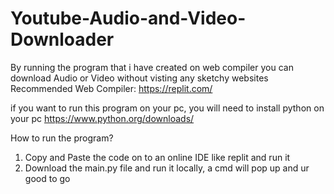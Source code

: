 # Youtube-Audio-and-Video-Downloader
By running the program that i have created on web compiler you can download Audio or Video without visting any sketchy websites
Recommended Web Compiler: https://replit.com/

if you want to run this program on your pc, you will need to install python on your pc https://www.python.org/downloads/

How to run the program?

1. Copy and Paste the code on to an online IDE like replit and run it
2. Download the main.py file and run it locally, a cmd will pop up and ur good to go
